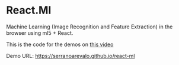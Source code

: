 # React.Ml

Machine Learning (Image Recognition and Feature Extraction) in the browser using ml5 + React.

This is the code for the demos on [this video](https://youtube.com/)

Demo URL: https://serranoarevalo.github.io/react-ml
